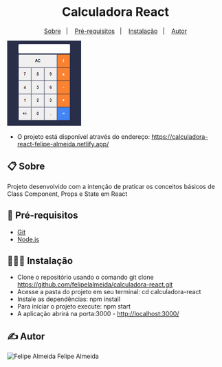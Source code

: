 <h1 align="center">
    Calculadora React
</h1>

<p align="center">
    <a href="#-sobre">Sobre</a>&nbsp;&nbsp;&nbsp;|&nbsp;&nbsp;&nbsp;
    <a href="#-pré-requisitos">Pré-requisitos</a>&nbsp;&nbsp;&nbsp;|&nbsp;&nbsp;&nbsp;
    <a href="#-instalação">Instalação</a>&nbsp;&nbsp;&nbsp;|&nbsp;&nbsp;&nbsp;
    <a href="#-autor">Autor</a>
</p>

<a href="https://calculadora-react-felipe-almeida.netlify.app/"><img src="public/demo.png"/></a>
- O projeto está disponível através do endereço: <https://calculadora-react-felipe-almeida.netlify.app/>

## 📋 Sobre
Projeto desenvolvido com a intenção de praticar os conceitos básicos de Class Component, Props e State em React
## 🔨 Pré-requisitos
- [Git](https://git-scm.com)
- [Node.js](https://nodejs.org/en/)

## 👨🏾‍💻 Instalação
- Clone o repositório usando o comando git clone <https://github.com/felipelalmeida/calculadora-react.git>
- Acesse a pasta do projeto em seu terminal: cd calculadora-react
- Instale as dependências: npm install
- Para iniciar o projeto execute: npm start
- A aplicação abrirá na porta:3000 - <http://localhost:3000/>

## ✍ Autor
<img src="https://avatars.githubusercontent.com/u/48074236?s=60&v=4" width="100px;" alt="Felipe Almeida"/>
<span>Felipe Almeida</span>